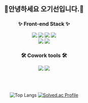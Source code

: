 <div align ="center">
    <div>
        <h2>
          안녕하세요 오기선입니다.👏
        </h2>
    </div>
    <div>
      <h3> ✨ Front-end Stack ✨</h3>  
      <div>
        <img src="https://img.shields.io/badge/HTML5-E34F26?style=for-the-badge&logo=html5&logoColor=white"/>
        <img src="https://img.shields.io/badge/CSS-239120?&style=for-the-badge&logo=css3&logoColor=white"/>
        <img src="https://img.shields.io/badge/JavaScript-F7DF1E?style=for-the-badge&logo=JavaScript&logoColor=white"/>
        <img src="https://img.shields.io/badge/TypeScript-007ACC?style=for-the-badge&logo=typescript&logoColor=white"/>
      </div>
    </div>
  <div>
    <img src="https://img.shields.io/badge/React-20232A?style=for-the-badge&logo=react&logoColor=61DAFB"/>
    <img src="https://img.shields.io/badge/Vue.js-35495E?style=for-the-badge&logo=vue.js&logoColor=4FC08D"/>
  </div>
    <div>
      <h3> 🛠 Cowork tools 🛠 </h3>
      <div>
        <img src="https://img.shields.io/badge/GitHub-100000?style=for-the-badge&logo=github&logoColor=white"/>
        <img src="https://img.shields.io/badge/Figma-F24E1E?style=for-the-badge&logo=figma&logoColor=white"/>
      </div>
    </div>
    </br>
    </br>
    </br>
     <div>
    <div>
        
  ![Top Langs](https://github-readme-stats.vercel.app/api/top-langs/?username=gisun55555&layout=compact)
  [![Solved.ac Profile](http://mazassumnida.wtf/api/v2/generate_badge?boj=pakox123)](https://solved.ac/pakox123/)
  


      
  </div>
</div>
